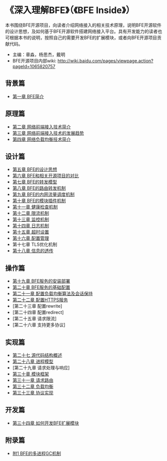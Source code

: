 # 《深入理解BFE》（《BFE Inside》）
本书围绕BFE开源项目，向读者介绍网络接入的相关技术原理，说明BFE开源软件的设计思想，及如何基于BFE开源软件搭建网络接入平台。具有开发能力的读者也可根据本书的说明，按照自己的需要开发BFE的扩展模块，或者向BFE开源项目贡献代码。

+ 主编：章淼，杨思杰，戴明
+ BFE开源项目内部wiki: http://wiki.baidu.com/pages/viewpage.action?pageId=1065820757

## 背景篇
+ [第一章 BFE简介](./background/what-is-bfe.md)

## 原理篇
+ [第二章 网络前端接入技术简介](./frontend_principle/introduction/introduction.md)
+ [第三章 网络前端接入技术的发展趋势](./frontend_principle/trend/trend.md)
+ [第四章 网络负载均衡技术简介](./frontend_principle/load_balance/load_balance.md)

## 设计篇
+ [第五章 BFE的设计思想](./design/ideas/ideas.md)
+ [第六章 BFE和相关开源项目的对比](./design/comparison/comparison.md)
+ [第七章 BFE的转发模型](./design/model/model.md)
+ [第八章 BFE的路由转发机制](./design/route/route.md)
+ [第九章 BFE的内网流量调度机制](./design/gslb/gslb.md)
+ [第十章 BFE的模块插件机制](./design/module/module.md)
+ [第十一章 健康检查机制](./design/health_check/health_check.md)
+ [第十二章 限流机制](./design/limit/limit.md)
+ [第十三章 监控机制](./design/monitor/monitor.md)
+ [第十四章 日志机制](./design/log/log.md)
+ [第十五章 超时设置](./design/timeout/timeout.md)
+ [第十六章 配置管理](./design/configuration/configuration.md)
+ 第十七章 TLS优化机制
+ [第十八章 信息的透传](./design/info_pass_through/pass_through.md)

## 操作篇
+ [第十九章 BFE服务的安装部署](./operation/installation/installation.md)
+ [第二十章 BFE服务的基础配置](./operation/configuration/config_basic.md)
+ [第二十一章 配置负载均衡算法及会话保持](./operation/configuration/config_proxy.md)
+ [第二十二章 配置HTTPS服务](./operation/configuration/config_https.md)
+ [第二十三章 配置rewrite]
+ [第二十四章 配置redirect]
+ [第二十五章 请求限流]
+ [第二十六章 支持更多协议]

## 实现篇
+ [第二十七 源代码结构概述](implementation/source_layout/source_layout.md)
+ [第二十八章 进程模型](implementation/process_model/process_model.md)
+ [第二十九章 请求处理与响应]
+ [第三十章 模块框架](implementation/model_framework/model_framework.md)
+ [第三十一章 请求路由](implementation/routing/routing.md)
+ [第三十二章 负载均衡](implementation/balancing/balancing.md)
+ [第三十三章 协议实现](implementation/protocol/protocol.md)

## 开发篇
+ [第三十四章 如何开发BFE扩展模块](./develop/how_to_write_module/how_to_write_module.md)

## 附录篇
+ [附1 BFE的多进程GC机制](./appendix/multi_process_gc/multi_process_gc.md)
